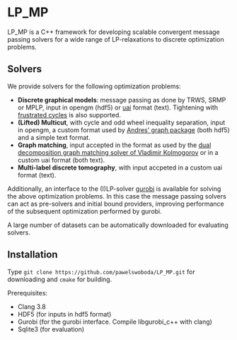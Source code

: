 LP_MP
========

LP_MP is a C++ framework for developing scalable convergent message passing solvers for a wide range of LP-relaxations to discrete optimization problems.

## Solvers
We provide solvers for the following optimization problems:
* **Discrete graphical models**: message passing as done by TRWS, SRMP or MPLP, input in opengm (hdf5) or [uai](http://www.cs.huji.ac.il/project/PASCAL/fileFormat.php) format (text). Tightening with [frustrated cycles](http://cs.nyu.edu/~dsontag/papers/sontag_uai12.pdf) is also supported.
* **(Lifted) Multicut**, with cycle and odd wheel inequality separation, input in opengm, a custom format used by [Andres' graph package](https://github.com/bjoern-andres/graph) (both hdf5) and a simple text format.
* **Graph matching**, input accepted in the format as used by the [dual decomposition graph matching solver of Vladimir Kolmogorov](http://pub.ist.ac.at/~vnk/software/GraphMatching-v1.02.src.zip) or in a custom uai format (both text).
* **Multi-label discrete tomography**, with input accpeted in a custom uai format (text).

Additionally, an interface to the (I)LP-solver [gurobi](http://www.gurobi.com) is available for solving the above optimization problems. In this case the message passing solvers can act as pre-solvers and initial bound providers, improving performance of the subsequent optimization performed by gurobi.

A large number of datasets can be automatically downloaded for evaluating solvers.

## Installation
Type `git clone https://github.com/pawelswoboda/LP_MP.git` for downloading and `cmake` for building.

Prerequisites:
* Clang 3.8
* HDF5 (for inputs in hdf5 format)
* Gurobi (for the gurobi interface. Compile libgurobi_c++ with clang)
* Sqlite3 (for evaluation)

